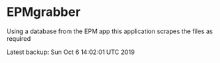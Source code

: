 # EPMgrabber
Using a database from the EPM app this application scrapes the files as required


Latest backup: Sun Oct 6 14:02:01 UTC 2019
